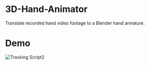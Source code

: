 # 3D-Hand-Animator
Translate recorded hand video footage to a Blender hand armature.

# Demo
![Tracking Script2](https://user-images.githubusercontent.com/95603897/144814381-4249d5b2-e1bc-4dfc-9618-4e0333d2b86e.gif)
